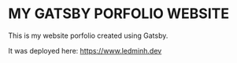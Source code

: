 # MY GATSBY PORFOLIO WEBSITE

This is my website porfolio created using Gatsby.

It was deployed here: https://www.ledminh.dev